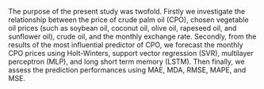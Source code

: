 The purpose of the present study was twofold. Firstly we investigate the relationship between the price of crude palm oil (CPO), chosen vegetable oil prices (such as soybean oil, coconut oil, olive oil, rapeseed oil, and sunflower oil), crude oil, and the monthly exchange rate. Secondly, from the results of the most influential predictor of CPO, we forecast the monthly CPO prices using Holt-Winters, support vector regression (SVR), multilayer perceptron (MLP), and long short term memory (LSTM). Then finally, we assess the prediction performances using MAE, MDA, RMSE, MAPE, and MSE.
